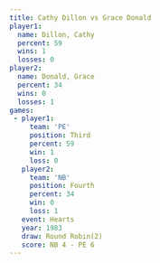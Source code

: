 ```yaml
---
title: Cathy Dillon vs Grace Donald
player1:             
  name: Dillon, Cathy
  percent: 59        
  wins: 1            
  losses: 0          
player2:             
  name: Donald, Grace
  percent: 34        
  wins: 0            
  losses: 1          
games:
 - player1:         
     team: 'PE'     
     position: Third
     percent: 59    
     win: 1         
     loss: 0        
   player2:          
     team: 'NB'      
     position: Fourth
     percent: 34     
     win: 0          
     loss: 1         
   event: Hearts       
   year: 1983          
   draw: Round Robin(2)
   score: NB 4 - PE 6  
---
```

